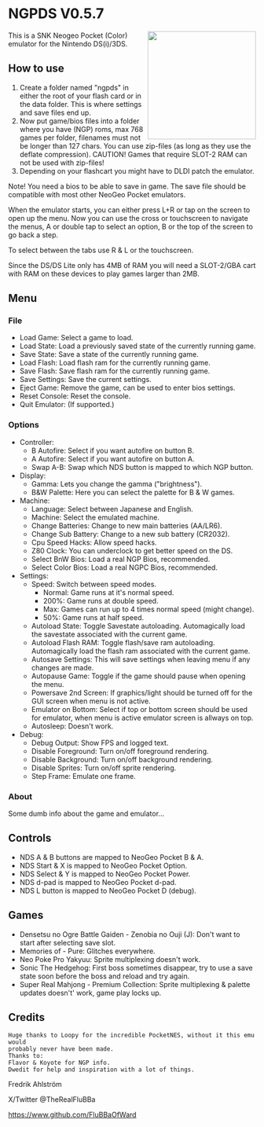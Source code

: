 # NGPDS V0.5.7

<img align="right" width="220" src="./logo.png" />

This is a SNK Neogeo Pocket (Color) emulator for the Nintendo DS(i)/3DS.

## How to use

1. Create a folder named "ngpds" in either the root of your flash card or in
 the data folder. This is where settings and save files end up.
2. Now put game/bios files into a folder where you have (NGP) roms, max
 768 games per folder, filenames must not be longer than 127 chars. You can use
 zip-files (as long as they use the deflate compression). CAUTION! Games that
 require SLOT-2 RAM can not be used with zip-files!
3. Depending on your flashcart you might have to DLDI patch the emulator.

Note! You need a bios to be able to save in game.
The save file should be compatible with most other NeoGeo Pocket emulators.

When the emulator starts, you can either press L+R or tap on the screen to open
up the menu.
Now you can use the cross or touchscreen to navigate the menus, A or double tap
to select an option, B or the top of the screen to go back a step.

To select between the tabs use R & L or the touchscreen.

Since the DS/DS Lite only has 4MB of RAM you will need a SLOT-2/GBA cart with
 RAM on these devices to play games larger than 2MB.

## Menu

### File

* Load Game: Select a game to load.
* Load State: Load a previously saved state of the currently running game.
* Save State: Save a state of the currently running game.
* Load Flash: Load flash ram for the currently running game.
* Save Flash: Save flash ram for the currently running game.
* Save Settings: Save the current settings.
* Eject Game: Remove the game, can be used to enter bios settings.
* Reset Console: Reset the console.
* Quit Emulator: (If supported.)

### Options

* Controller:
  * B Autofire: Select if you want autofire on button B.
  * A Autofire: Select if you want autofire on button A.
  * Swap A-B: Swap which NDS button is mapped to which NGP button.
* Display:
  * Gamma: Lets you change the gamma ("brightness").
  * B&W Palette: Here you can select the palette for B & W games.
* Machine:
  * Language: Select between Japanese and English.
  * Machine: Select the emulated machine.
  * Change Batteries: Change to new main batteries (AA/LR6).
  * Change Sub Battery: Change to a new sub battery (CR2032).
  * Cpu Speed Hacks: Allow speed hacks.
  * Z80 Clock: You can underclock to get better speed on the DS.
  * Select BnW Bios: Load a real NGP Bios, recommended.
  * Select Color Bios: Load a real NGPC Bios, recommended.
* Settings:
  * Speed: Switch between speed modes.
    * Normal: Game runs at it's normal speed.
    * 200%: Game runs at double speed.
    * Max: Games can run up to 4 times normal speed (might change).
    * 50%: Game runs at half speed.
  * Autoload State: Toggle Savestate autoloading. Automagically load the savestate associated with the current game.
  * Autoload Flash RAM: Toggle flash/save ram autoloading. Automagically load the flash ram associated with the current game.
  * Autosave Settings: This will save settings when leaving menu if any changes are made.
  * Autopause Game: Toggle if the game should pause when opening the menu.
  * Powersave 2nd Screen: If graphics/light should be turned off for the GUI screen when menu is not active.
  * Emulator on Bottom: Select if top or bottom screen should be used for emulator, when menu is active emulator screen is allways on top.
  * Autosleep: Doesn't work.
* Debug:
  * Debug Output: Show FPS and logged text.
  * Disable Foreground: Turn on/off foreground rendering.
  * Disable Background: Turn on/off background rendering.
  * Disable Sprites: Turn on/off sprite rendering.
  * Step Frame: Emulate one frame.

### About

Some dumb info about the game and emulator...

## Controls

* NDS A & B buttons are mapped to NeoGeo Pocket B & A.
* NDS Start & X is mapped to NeoGeo Pocket Option.
* NDS Select & Y is mapped to NeoGeo Pocket Power.
* NDS d-pad is mapped to NeoGeo Pocket d-pad.
* NDS L button is mapped to NeoGeo Pocket D (debug).

## Games

* Densetsu no Ogre Battle Gaiden - Zenobia no Ouji (J): Don't want to start after selecting save slot.
* Memories of - Pure: Glitches everywhere.
* Neo Poke Pro Yakyuu: Sprite multiplexing doesn't work.
* Sonic The Hedgehog: First boss sometimes disappear, try to use a save state soon before the boss and reload and try again.
* Super Real Mahjong - Premium Collection: Sprite multiplexing & palette updates doesn't' work, game play locks up.

## Credits

```text
Huge thanks to Loopy for the incredible PocketNES, without it this emu would
probably never have been made.
Thanks to:
Flavor & Koyote for NGP info.
Dwedit for help and inspiration with a lot of things.
```

Fredrik Ahlström

X/Twitter @TheRealFluBBa

https://www.github.com/FluBBaOfWard
